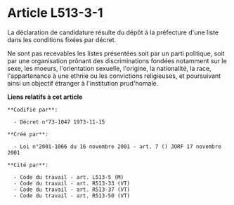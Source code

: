 # Article L513-3-1

La déclaration de candidature résulte du dépôt à la préfecture d'une liste dans les conditions fixées par décret.

Ne sont pas recevables les listes présentées soit par un parti politique, soit par une organisation prônant des
discriminations fondées notamment sur le sexe, les moeurs, l'orientation sexuelle, l'origine, la nationalité, la race,
l'appartenance à une ethnie ou les convictions religieuses, et poursuivant ainsi un objectif étranger à l'institution
prud'homale.

**Liens relatifs à cet article**

	**Codifié par**:

	  - Décret n°73-1047 1973-11-15

	**Créé par**:

	  - Loi n°2001-1066 du 16 novembre 2001 - art. 7 () JORF 17 novembre 2001

	**Cité par**:

	  - Code du travail - art. L513-5 (M)
	  - Code du travail - art. R513-33 (VT)
	  - Code du travail - art. R513-37 (VT)
	  - Code du travail - art. R513-50 (VT)
